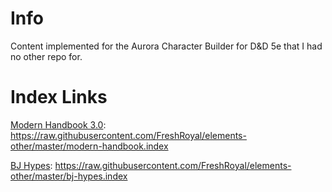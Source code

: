 # Info
Content implemented for the Aurora Character Builder for D&D 5e that I had no other repo for.

# Index Links
[Modern Handbook 3.0](https://www.reddit.com/r/UnearthedArcana/comments/vddxa8/modern_handbook_v30/): https://raw.githubusercontent.com/FreshRoyal/elements-other/master/modern-handbook.index

[BJ Hypes](https://bjhypes.com/): https://raw.githubusercontent.com/FreshRoyal/elements-other/master/bj-hypes.index
